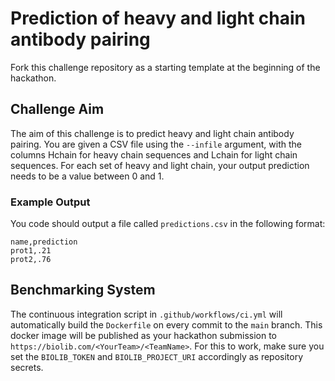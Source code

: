 # Prediction of heavy and light chain antibody pairing

Fork this challenge repository as a starting template at the beginning of the hackathon.

## Challenge Aim

The aim of this challenge is to predict heavy and light chain antibody pairing. You are given a CSV file using the `--infile` argument, with the columns Hchain for heavy chain sequences and Lchain for light chain sequences. For each set of heavy and light chain, your output prediction needs to be a value between 0 and 1. 

### Example Output
You code should output a file called `predictions.csv` in the following format:

```
name,prediction
prot1,.21
prot2,.76
```

## Benchmarking System
The continuous integration script in `.github/workflows/ci.yml` will automatically build the `Dockerfile` on every commit to the `main` branch. This docker image will be published as your hackathon submission to `https://biolib.com/<YourTeam>/<TeamName>`. For this to work, make sure you set the `BIOLIB_TOKEN` and `BIOLIB_PROJECT_URI` accordingly as repository secrets. 
